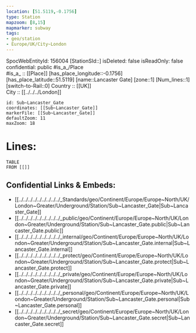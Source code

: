 ```yaml
---
location: [51.5119,-0.1756] 
type: Station 
mapzoom: [8,15] 
mapmarker: subway 
tags:
- geo/station
- Europe/UK/City~London
---
```

SpocWebEntityId: 156004
[StationSId::] 
isDeleted: false
isReadOnly: false
confidential: public
#is_a_/Place  
#is_a_ :: [[Place]] 
[has_place_longitude::-0.1756] 
[has_place_latitude::51.5119] 
[name::Lancaster Gate] 
[zone::1] 
[Num_lines::1] 
[switch-to-Rail::0] 
Country :: [[UK]]  
City :: [[../../../London]]  


```leaflet
id: Sub~Lancaster_Gate
coordinates: [[Sub~Lancaster_Gate]] 
markerFile: [[Sub~Lancaster_Gate]] 
defaultZoom: 11 
maxZoom: 18
```


# Lines: 
```dataview
TABLE 
FROM [[]] 
```

## Confidential Links & Embeds: 
- [[../../../../../../../../../_Standards/geo/Continent/Europe/Europe~North/UK/London~Greater/Underground/Station/Sub~Lancaster_Gate|Sub~Lancaster_Gate]] 
- [[../../../../../../../../../_public/geo/Continent/Europe/Europe~North/UK/London~Greater/Underground/Station/Sub~Lancaster_Gate.public|Sub~Lancaster_Gate.public]] 
- [[../../../../../../../../../_internal/geo/Continent/Europe/Europe~North/UK/London~Greater/Underground/Station/Sub~Lancaster_Gate.internal|Sub~Lancaster_Gate.internal]] 
- [[../../../../../../../../../_protect/geo/Continent/Europe/Europe~North/UK/London~Greater/Underground/Station/Sub~Lancaster_Gate.protect|Sub~Lancaster_Gate.protect]] 
- [[../../../../../../../../../_private/geo/Continent/Europe/Europe~North/UK/London~Greater/Underground/Station/Sub~Lancaster_Gate.private|Sub~Lancaster_Gate.private]] 
- [[../../../../../../../../../_personal/geo/Continent/Europe/Europe~North/UK/London~Greater/Underground/Station/Sub~Lancaster_Gate.personal|Sub~Lancaster_Gate.personal]] 
- [[../../../../../../../../../_secret/geo/Continent/Europe/Europe~North/UK/London~Greater/Underground/Station/Sub~Lancaster_Gate.secret|Sub~Lancaster_Gate.secret]] 
